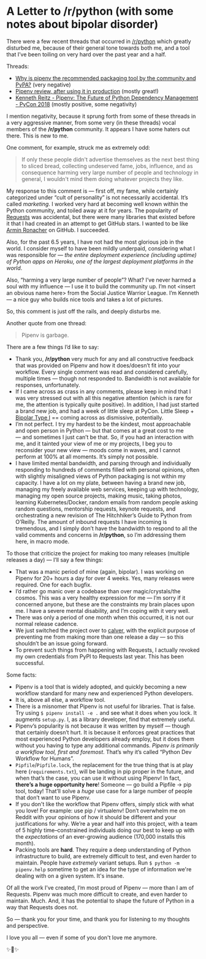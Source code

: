 # A Letter to /r/python (with some notes about bipolar disorder)

There were a few recent threads that occurred in [/r/python](https://reddit.com/r/python) which greatly disturbed me, because of their general tone towards both me, and a tool that I’ve been toiling on very hard over the past year and a half.

Threads:
- [Why is pipenv the recommended packaging tool by the community and PyPA?](https://www.reddit.com/r/Python/comments/8jd6aq/why_is_pipenv_the_recommended_packaging_tool_by/) (very negative)
- [Pipenv review, after using it in production](https://www.reddit.com/r/Python/comments/8jhtkh/pipenv_review_after_using_it_in_production/) (mostly great!)
- [Kenneth Reitz - Pipenv: The Future of Python Dependency Management - PyCon 2018](https://www.reddit.com/r/Python/comments/8jfmv8/kenneth_reitz_pipenv_the_future_of_python/) (mostly positive, some negativity)

I mention negativity, because it sprung forth from some of these threads in a very aggressive manner, from some very (in these threads) vocal members of the **/r/python** community. It appears I have some haters out there. This is new to me.

One comment, for example, struck me as extremely odd:

> If only these people didn't advertise themselves as the next best thing to sliced bread, collecting undeserved fame, jobs, influence, and as consequence harming very large number of people and technology in general, I wouldn't mind them doing whatever projects they like.

My response to this comment is — first off, my fame, while certainly categorized under “cult of personality” is not necessarily accidental. It’s called *marketing*. I worked very hard at becoming well known within the Python community, and toiled away at it for years. The popularity of [Requests](https://python-requests.org) was accidental, but there were many libraries that existed before it that I had created in an attempt to get GitHub stars. I wanted to be like [Armin Ronacher](https://github.com/mitsuhiko) on GitHub. I succeeded.

Also, for the past 6.5 years, I have not had the most glorious job in the world. I consider myself to have been mildly underpaid, considering what I was responsible for — *the entire deployment experience (including uptime) of Python apps on Heroku, one of the largest deployment platforms in the world*.

Also, “harming a very large number of people”? What? I’ve never harmed a soul with my influence — I use it to build the community up. I’m not \<insert an obvious name here\> from the Social Justice Warrior League. I’m Kenneth — a nice guy who builds nice tools and takes a lot of pictures.

So, this comment is just off the rails, and deeply disturbs me.

Another quote from one thread:

> Pipenv is garbage.

There are a few things I’d like to say:

- Thank you, **/r/python** very much for any and all constructive feedback that was provided on Pipenv and how it does/doesn’t fit into your workflow. Every single comment was read and considered carefully, multiple times — though not responded to. Bandwidth is not available for responses, unfortunately.
- If I came across as crass in any comments, please keep in mind that I was very stressed out with all this negative attention (which is rare for me, the attention is typically quite positive). In addition, I had just started a brand new job, and had a week of little sleep at PyCon. Little Sleep + [Bipolar Type I](https://www.kennethreitz.org/essays/mentalhealtherror-an-exception-occurred) == coming across as dismissive, potentially.
- I’m not perfect. I try my hardest to be the kindest, most approachable and open person in Python — but that comes at a great cost to me — and sometimes I just can’t be that. So, if you had an interaction with me, and it tainted your view of me or my projects, I beg you to reconsider your new view — moods come in waves, and I cannot perform at 100% at all moments. It’s simply not possible.
- I have limited mental bandwidth, and parsing through and individually responding to hundreds of comments filled with personal opinions, often with slightly misaligned views of Python packaging is not within my capacity. I have a lot on my plate, between having a brand new job, managing my freely available web services, keeping up with technology, managing my open source projects, making music, taking photos, learning Kubernetes/Docker, random emails from random people asking random questions, mentorship requests, keynote requests, and orchestrating a new revision of The Hitchhiker’s Guide to Python from O’Reilly. The amount of inbound requests I have incoming is tremendous, and I simply don’t have the bandwidth to respond to all the valid comments and concerns in **/r/python**, so I’m addressing them here, in macro mode.

To those that criticize the project for making too many releases (multiple releases a day) — I’ll say a few things:

- That was a manic period of mine (again, bipolar). I was working on Pipenv for 20+ hours a day for over 4 weeks. Yes, many releases were required. One for each bugfix.
- I’d rather go manic over a codebase than over magic/crystals/the cosmos. This was a very healthy expression for me — I’m sorry if it concerned anyone, but these are the constraints my brain places upon me. I have a severe mental disability, and I’m coping with it very well.
- There was only a period of one month when this occurred, it is not our normal release cadence.
- We just switched the project over to [calver](http://calver.org), with the explicit purpose of preventing me from making more than one release a day — so this shouldn’t be an issue going forward.
- To prevent such things from happening with Requests, I actually revoked my own credentials from PyPI to Requests last year. This has been successful.

Some facts:

- Pipenv is a tool that is widely adopted, and quickly becoming a new workflow standard for many new and experienced Python developers.
- It is, above all else, a workflow tool.
- There is a misnomer that Pipenv is not useful for libraries. That is false. Try using `$ pipenv install -e .` and see what it does when you lock. It augments `setup.py`. I, as a library developer, find that extremely useful.
- Pipenv’s popularity is not because it was written by myself — though that certainly doesn’t hurt. It is because it enforces great practices that most experienced Python developers already employ, but it does them without you having to type any additional commands. *Pipenv is primarily a workflow tool, first and foremost*. That’s why it’s called “Python Dev Workflow for Humans”.
- `Pipfile`/`Pipfile.lock`, the replacement for the true thing that is at play here (`requirements.txt`), will be landing in pip proper in the future, and when that’s the case, you can use it without using Pipenv! In fact, **there’s a huge opportunity here**! Someone — go build a Pipfile -\> pip tool, today! That’ll solve a *huge* use case for a large number of people that don’t want to use Pipenv.
- If you don't like the workflow that Pipenv offers, simply stick with what you love! For example: use pip / virtualenv! Don’t overwhelm me on Reddit with your opinions of how it should be different and your justifications for why. We’re a year and half into this project, with a team of 5 highly time–constrained individuals doing our best to keep up with the *expectations* of an ever-growing audience (170,000 installs this month).
- Packing tools are **hard**. They require a deep understanding of Python infrastructure to build, are extremely difficult to test, and even harder to maintain. People have *extremely* variant setups. Run `$ python -m pipenv.help` sometime to get an idea for the type of information we're dealing with on a given system. It's insane.

Of all the work I’ve created, I’m most proud of Pipenv — more than I am of Requests. Pipenv was much more difficult to create, and even harder to maintain. Much. And, it has the potential to shape the future of Python in a way that Requests does not.

So — thank you for your time, and thank you for listening to my thoughts and perspective.

I love you all — even if some of you don't love me anymore.

✨🍰✨

